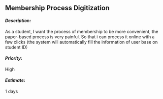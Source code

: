 ## **Membership Process Digitization** 
####  ***Description:*** 

As a student, I want the process of membership to be more convenient, the paper-based process is very painful. So that i can process it online with a few clicks (the system will automatically fill the information of user base on student ID) 
####  ***Priority:*** 

High 
####  ***Estimate:*** 

1 days
